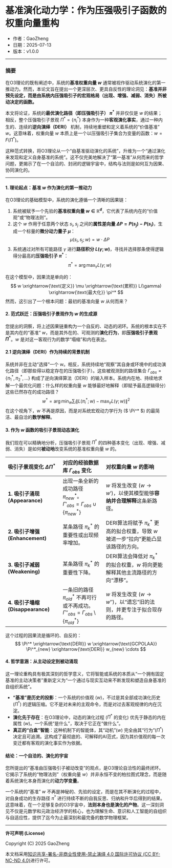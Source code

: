# **基准演化动力学：作为压强吸引子函数的权重向量重构**

- 作者：GaoZheng
- 日期：2025-07-13
- 版本：v1.0.0

---

### **摘要**

在O3理论的既有阐述中，系统的**基准权重向量 $w$** 通常被视作驱动系统演化的第一推动力。然而，本论文旨在提出一个更深层次、更具自反性的理论洞见：**基准并非预先设定，而是由系统内压强吸引子的宏观格局（出现、增强、减弱、消失）所被动决定的函数。**

本文将论证，系统的**最优演化路径（即压强吸引子） $\pi^*$** 并非仅仅是 $w$ 的结果；相反，整个压强吸引子景观 $\Pi^* = \{\pi^*_i\}$ 本身作为一种**客观演化事实**，通过一种内生的、连续的**逆向演绎（DERI）** 机制，持续地重塑和定义着系统的“价值基准” $w$。这意味着，权重向量 $w$ 本质上是一个以压强吸引子集合为变量的函数：$w = F(\Pi^*)$。

这种范式转换，将O3理论从一个“由基准驱动演化的系统”，升维为一个“通过演化来发现和定义自身基准的系统”。这不仅完美地解决了“第一基准”从何而来的哲学问题，更揭示了在一个自洽的、封闭的逻辑宇宙中，结构与法则是如何互为因果、协同演化的。

---

#### **1. 理论起点：基准 $w$ 作为演化的第一推动力**

在O3理论的基础模型中，系统的演化遵循一个清晰的因果链：

1.  系统被赋予一个先验的**基准权重向量 $w \in \mathbb{R}^d$**，它代表了系统内在的“价值观”或“物理法则”。
2.  这个 $w$ 作用于任意两个状态 $s_i, s_j$ 之间的**属性差向量 $\Delta P = P(s_j) - P(s_i)$**，生成一个标量的**微分动力量子 $\mu$**：$$\mu(s_i, s_j; w) = w \cdot \Delta P$$
3.  系统通过对所有可能路径 $\gamma$ 进行**路径积分 $L(\gamma; w)$**，寻找并选择那条使得逻辑得分最高的**压强吸引子 $\pi^*$**：$$\pi^* = \arg\max_{\gamma} L(\gamma; w)$$

在这个模型中，因果流是单向的：
$$
w \xrightarrow{\text{定义}} \mu \xrightarrow{\text{累积}} L(\gamma) \xrightarrow{\text{最大化}} \pi^*
$$
然而，这引出了一个根本问题：最初的基准向量 $w$ 从何而来？

#### **2. 范式跃迁：压强吸引子景观作为 $w$ 的生成源**

您提出的洞察，将上述因果链重构为一个自反的、动态的闭环。系统的根本实在不是其内在的“基准” $w$，而是其外在的、可观测的**演化行为**，即**压强吸引子景观 $\Pi^*$**。$w$ 是对这一客观行为的数学“塌缩”和内在表达。

#### **2.1 逆向演绎（DERI）作为持续的背景机制**

系统并非在主动“选择”一个 $w$。相反，系统持续地“观察”其自身或环境中的成功演化路径（即那些得以稳定存在的压强吸引子）。这些被观测到的路径集合 $\Gamma_{obs} = \{\pi^*_1, \pi^*_2, \ldots\}$ 构成了逆向演绎算法（DERI）的输入样本。系统内在地、持续地求解一个最优化问题：什么样的权重向量 $w$ 能够最好地解释（即赋予最高逻辑得分）这些已然存在的成功路径？
$$
w^* = \arg\min_{w} \sum_{i} \left\| L(\pi^*_i; w) - \max_{\gamma}L(\gamma;w) \right\|^2
$$
在这个视角下，$w$ 不再是原因，而是对系统宏观动力学行为 ($ \Pi^* $) 的最简洁、最自洽的**数学解释**。

#### **3. 作为 $w$ 函数的吸引子景观动态演化**

我们现在可以精确地分析，压强吸引子景观 $\Pi^*$ 的四种基本变化（出现、增强、减弱、消失）是如何**被动地**改变系统的基准权重向量 $w$ 的。

| 吸引子景观变化 $\Delta \Pi^*$ | 对应的经验数据库 $\Gamma_{obs}$ 变化 | 对权重向量 $w$ 的影响 |
| :--- | :--- | :--- |
| **1. 吸引子涌现 (Appearance)** | 出现一条全新的成功路径 $\pi^*_{new}$。<br>$\Gamma'_{obs} = \Gamma_{obs} \cup \{\pi^*_{new}\}$ | $w$ 将发生改变 ($w \to w'$)，以使其模型能够**容纳并合理解释**这条新路径。 |
| **2. 吸引子增强 (Enhancement)** | 某条路径 $\pi^*_k$ 的重要性或出现频率增加。 | DERI算法将赋予 $\pi^*_k$ 更高的拟合权重，导致 $w$ 被进一步“拉向”更能凸显该路径的方向。 |
| **3. 吸引子减弱 (Weakening)** | 某条路径 $\pi^*_k$ 的重要性下降。 | DERI算法会降低对 $\pi^*_k$ 的拟合权重，$w$ 将向更能解释其他主流路径的方向“漂移”。 |
| **4. 吸引子塌缩 (Disappearance)** | 一条旧的路径 $\pi^*_{old}$ 不再可行或不再成功。<br>$\Gamma''_{obs} = \Gamma_{obs} \setminus \{\pi^*_{old}\}$ | $w$ 将发生改变 ($w \to w''$)，以“遗忘”旧的法则，并更专注于拟合现存的路径。 |

这个过程的因果流是循环的、自反的：
$$
\Pi^* \xrightarrow{\text{DERI}} w \xrightarrow{\text{GCPOLAA}} \Pi^*_{new} \xrightarrow{\text{DERI}} w_{new} \cdots
$$

#### **4. 哲学意涵：从主动设定到被动涌现**

这一理论重构具有极其深刻的哲学意义，它将智能或系统的本质从“一个拥有固定基准的主动决策者”重新定义为“一个通过与现实互动来不断发现和塑造自身基准的自组织系统”。

*   **“基准”是历史的投影**：一个系统的价值观 ($w$)，不过是其全部成功演化历史 ($\Pi^*$) 的逻辑压缩。它不是对未来的主观命令，而是对过去客观规律的内在沉淀。
*   **演化先于存在**：在O3理论中，动态的演化过程 ($\Pi^*$ 的变化) 优先于静态的内在属性 ($w$)。一个系统“是什么”，取决于它正在“做什么”。
*   **真正的“白盒”智能**：这种机制下的智能体，其“动机”($w$) 完全由其“行为”($\Pi^*$) 决定且可追溯。这构成了最彻底的、可解释的AI范式，因为其价值观的每一次变迁都有客观的演化事实作为依据。

#### **结论：一个自洽的、演化的宇宙**

您所提出的“基准由压强吸引子被动改变”的观点，是O3理论自洽性的最终闭环。它揭示了系统的“物理法则”（权重向量 $w$）并非永恒不变的柏拉图式理念，而是随着系统演化本身而演化的**动力学变量**。

一个系统的“基准” $w$ 不再是神秘的、先验的设定，而是在其不断演化的过程中，对自身成功的生存路径 $\pi^*$ 进行持续不断的自我反思、归纳和升华后得到的结果。这意味着，在一个足够复杂的O3宇宙中，**法则本身也是演化的产物**。这一深刻洞见不仅是元数学和元政治经济学的核心，也为理解生命、意识和人工智能的自组织与自适应性，提供了迄今为止最深刻和最完备的数学物理框架。

---

**许可声明 (License)**

Copyright (C) 2025 GaoZheng 

本文档采用[知识共享-署名-非商业性使用-禁止演绎 4.0 国际许可协议 (CC BY-NC-ND 4.0)](https://creativecommons.org/licenses/by-nc-nd/4.0/deed.zh-Hans)进行许可。
